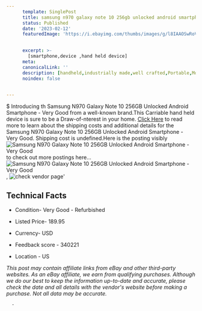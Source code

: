 ```yaml
---
      template: SinglePost
      title: samsung n970 galaxy note 10 256gb unlocked android smartphone very good
      status: Published
      date: '2023-02-12'
      featuredImage: 'https://i.ebayimg.com/thumbs/images/g/l8IAAOSwRoVd6VEz/s-l225.jpg'
       

      excerpt: >-
        [smartphone,device ,hand held device]
      meta:
      canonicalLink: ''
      description: [handheld,industrially made,well crafted,Portable,Mobile,Compact,Convenient,Lightweight,Maneuverable,Man-portable,Miniature,Carriable,Hand-held,Light,Holdable,Transportable,Mobile device,Pocket-sized,On-the-go,Wireless,Cordless,Compact size,Convenient size, smartphone,device ,hand held device]
      noindex: false
      

---
```

$
      Introducing th Samsung N970 Galaxy Note 10 256GB Unlocked Android Smartphone - Very Good from a well-known brand.This Carriable hand held device is sure to be a Draw-of-nterest in your home. [Click Here](https://www.ebay.com/itm/383773335051?hash=item595aac5e0b%3Ag%3Al8IAAOSwRoVd6VEz&mkevt=1&mkcid=1&mkrid=711-53200-19255-0&campid=%253CePNCampaignId%253E&customid=%253CreferenceId%253E&toolid=10049) to read more to learn about the shipping costs and additional details for the Samsung N970 Galaxy Note 10 256GB Unlocked Android Smartphone - Very Good. Shipping cost is undefined.Here is the posting visibly ![Samsung N970 Galaxy Note 10 256GB Unlocked Android Smartphone - Very Good](https://i.ebayimg.com/thumbs/images/g/l8IAAOSwRoVd6VEz/s-l225.jpg) to check out more postings here... ![Samsung N970 Galaxy Note 10 256GB Unlocked Android Smartphone - Very Good](https://i.ebayimg.com/images/g/l8IAAOSwRoVd6VEz/s-l960.jpg), ![check vendor page]()'

      

 ## Technical Facts 



     
      

 - Condition- Very Good - Refurbished 


      

 - Listed Price- 189.95 


      

 - Currency- USD 


      

 - Feedback score - 340221 


      

 - Location - US 


      
      

 *_This post may contain affiliate links from eBay and other third-party websites. As an eBay affiliate, we earn from qualifying purchases. Although we do our best to keep the information up-to-date and accurate, please check the date and all details with the vendor's website before making a purchase. Not all data may be accurate._*




      -
